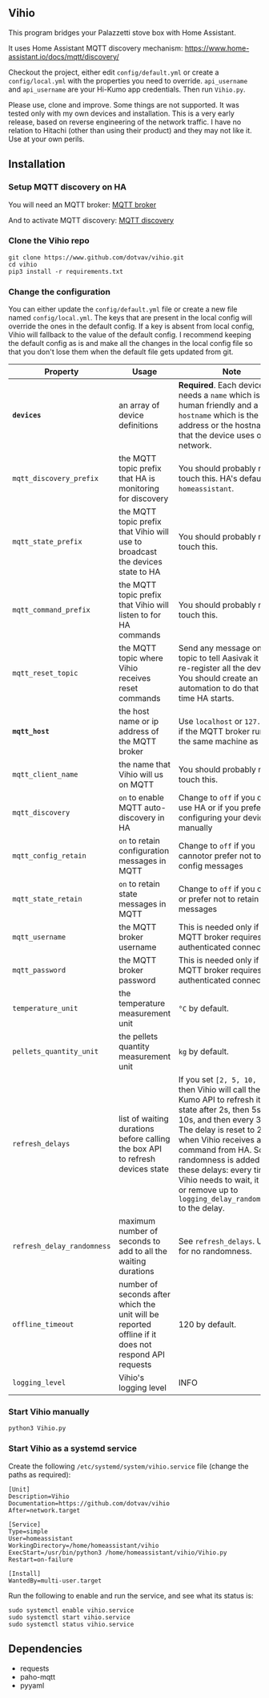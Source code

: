 ## Vihio

This program bridges your Palazzetti stove box with Home Assistant.

It uses Home Assistant MQTT discovery mechanism: https://www.home-assistant.io/docs/mqtt/discovery/ 

Checkout the project, either edit ```config/default.yml``` or create a ```config/local.yml``` with the properties you need to override. ```api_username``` and ```api_username``` are your Hi-Kumo app credentials. Then run ```Vihio.py```.

Please use, clone and improve. Some things are not supported. It was tested only with my own devices and installation. This is a very early release, based on reverse engineering of the network traffic. I have no relation to Hitachi (other than using their product) and they may not like it. Use at your own perils.

## Installation

### Setup MQTT discovery on HA
You will need an MQTT broker: [MQTT broker](https://www.home-assistant.io/docs/mqtt/broker/)

And to activate MQTT discovery: [MQTT discovery](https://www.home-assistant.io/docs/mqtt/discovery/)

### Clone the Vihio repo
```
git clone https://www.github.com/dotvav/vihio.git
cd vihio
pip3 install -r requirements.txt
```

### Change the configuration
You can either update the ```config/default.yml``` file or create a new file named ```config/local.yml```. The keys that are present in the local config will override the ones in the default config. If a key is absent from local config, Vihio will fallback to the value of the default config. I recommend keeping the default config as is and make all the changes in the local config file so that you don't lose them when the default file gets updated from git.

Property | Usage | Note
--- | --- | ---
**`devices`** | an array of device definitions | **Required**. Each device needs a `name` which is human friendly and a `hostname` which is the ip address or the hostname that the device uses on the network.   
`mqtt_discovery_prefix` | the MQTT topic prefix that HA is monitoring for discovery | You should probably not touch this. HA's default is `homeassistant`. 
`mqtt_state_prefix` | the MQTT topic prefix that Vihio will use to broadcast the devices state to HA | You should probably not touch this.
`mqtt_command_prefix` | the MQTT topic prefix that Vihio will listen to for HA commands | You should probably not touch this.
`mqtt_reset_topic` | the MQTT topic where Vihio receives reset commands | Send any message on this topic to tell Aasivak it must re-register all the devices. You should create an automation to do that every time HA starts.
**`mqtt_host`** | the host name or ip address of the MQTT broker | Use `localhost` or `127.0.0.1` if the MQTT broker runs on the same machine as Vihio.
`mqtt_client_name` | the name that Vihio will us on MQTT | You should probably not touch this.
`mqtt_discovery` | `on` to enable MQTT auto-discovery in HA | Change to `off` if you don't use HA or if you prefer configuring your devices manually 
`mqtt_config_retain` | `on` to retain configuration messages in MQTT | Change to `off` if you cannotor prefer not to retain config messages
`mqtt_state_retain` | `on` to retain state messages in MQTT | Change to `off` if you cannot or prefer not to retain state messages
`mqtt_username` | the MQTT broker username | This is needed only if the MQTT broker requires an authenticated connection.
`mqtt_password` | the MQTT broker password | This is needed only if the MQTT broker requires an authenticated connection.
`temperature_unit` | the temperature measurement unit | `°C` by default.
`pellets_quantity_unit` | the pellets quantity measurement unit | `kg` by default.
`refresh_delays` | list of waiting durations before calling the box API to refresh devices state | If you set `[2, 5, 10, 30]` then Vihio will call the Hi-Kumo API to refresh its state after 2s, then 5s, then 10s, and then every 30s. The delay is reset to 2s when Vihio receives a command from HA. Some randomness is added to these delays: every time Vihio needs to wait, it adds or remove up to `logging_delay_randomness/2` to the delay. 
`refresh_delay_randomness` | maximum number of seconds to add to all the waiting durations | See `refresh_delays`. Use `0` for no randomness.
`offline_timeout` | number of seconds after which the unit will be reported offline if it does not respond API requests | 120 by default.
`logging_level` | Vihio's logging level | INFO


### Start Vihio manually
```
python3 Vihio.py
```

### Start Vihio as a systemd service
Create the following ```/etc/systemd/system/vihio.service``` file (change the paths as required):

```
[Unit]
Description=Vihio
Documentation=https://github.com/dotvav/vihio
After=network.target

[Service]
Type=simple
User=homeassistant
WorkingDirectory=/home/homeassistant/vihio
ExecStart=/usr/bin/python3 /home/homeassistant/vihio/Vihio.py
Restart=on-failure

[Install]
WantedBy=multi-user.target
```

Run the following to enable and run the service, and see what its status is:
```
sudo systemctl enable vihio.service
sudo systemctl start vihio.service
sudo systemctl status vihio.service
```

## Dependencies

- requests
- paho-mqtt
- pyyaml


